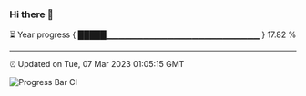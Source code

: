 ### Hi there 👋

⏳ Year progress { █████▁▁▁▁▁▁▁▁▁▁▁▁▁▁▁▁▁▁▁▁▁▁▁▁▁ } 17.82 %

---

⏰ Updated on Tue, 07 Mar 2023 01:05:15 GMT

![Progress Bar CI](https://github.com/liununu/liununu/workflows/Progress%20Bar%20CI/badge.svg)
